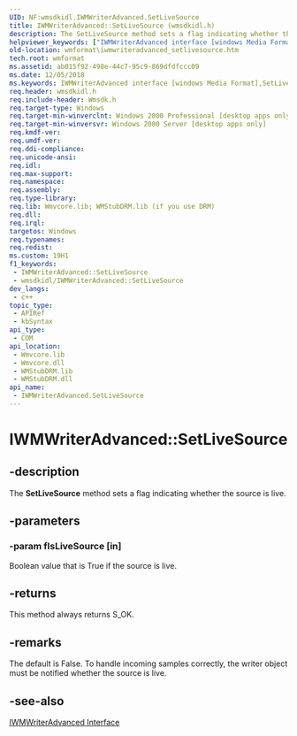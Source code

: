 ```yaml
---
UID: NF:wmsdkidl.IWMWriterAdvanced.SetLiveSource
title: IWMWriterAdvanced::SetLiveSource (wmsdkidl.h)
description: The SetLiveSource method sets a flag indicating whether the source is live.
helpviewer_keywords: ["IWMWriterAdvanced interface [windows Media Format]","SetLiveSource method","IWMWriterAdvanced.SetLiveSource","IWMWriterAdvanced::SetLiveSource","IWMWriterAdvancedSetLiveSource","SetLiveSource","SetLiveSource method [windows Media Format]","SetLiveSource method [windows Media Format]","IWMWriterAdvanced interface","wmformat.iwmwriteradvanced_setlivesource","wmsdkidl/IWMWriterAdvanced::SetLiveSource"]
old-location: wmformat\iwmwriteradvanced_setlivesource.htm
tech.root: wmformat
ms.assetid: ab015f92-498e-44c7-95c9-869dfdfccc09
ms.date: 12/05/2018
ms.keywords: IWMWriterAdvanced interface [windows Media Format],SetLiveSource method, IWMWriterAdvanced.SetLiveSource, IWMWriterAdvanced::SetLiveSource, IWMWriterAdvancedSetLiveSource, SetLiveSource, SetLiveSource method [windows Media Format], SetLiveSource method [windows Media Format],IWMWriterAdvanced interface, wmformat.iwmwriteradvanced_setlivesource, wmsdkidl/IWMWriterAdvanced::SetLiveSource
req.header: wmsdkidl.h
req.include-header: Wmsdk.h
req.target-type: Windows
req.target-min-winverclnt: Windows 2000 Professional [desktop apps only],Windows Media Format 7 SDK, or later versions of the SDK
req.target-min-winversvr: Windows 2000 Server [desktop apps only]
req.kmdf-ver: 
req.umdf-ver: 
req.ddi-compliance: 
req.unicode-ansi: 
req.idl: 
req.max-support: 
req.namespace: 
req.assembly: 
req.type-library: 
req.lib: Wmvcore.lib; WMStubDRM.lib (if you use DRM)
req.dll: 
req.irql: 
targetos: Windows
req.typenames: 
req.redist: 
ms.custom: 19H1
f1_keywords:
 - IWMWriterAdvanced::SetLiveSource
 - wmsdkidl/IWMWriterAdvanced::SetLiveSource
dev_langs:
 - c++
topic_type:
 - APIRef
 - kbSyntax
api_type:
 - COM
api_location:
 - Wmvcore.lib
 - Wmvcore.dll
 - WMStubDRM.lib
 - WMStubDRM.dll
api_name:
 - IWMWriterAdvanced.SetLiveSource
---
```


# IWMWriterAdvanced::SetLiveSource


## -description

The <b>SetLiveSource</b> method sets a flag indicating whether the source is live.

## -parameters

### -param fIsLiveSource [in]

Boolean value that is True if the source is live.

## -returns

This method always returns S_OK.

## -remarks

The default is False. To handle incoming samples correctly, the writer object must be notified whether the source is live.

## -see-also

<a href="https://docs.microsoft.com/windows/desktop/api/wmsdkidl/nn-wmsdkidl-iwmwriteradvanced">IWMWriterAdvanced Interface</a>

